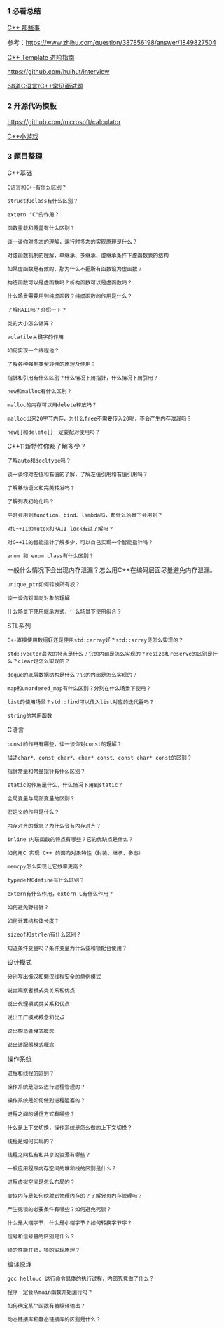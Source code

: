 ### 1  必看总结

[C++ 那些事](https://github.com/Light-City/CPlusPlusThings)

参考：https://www.zhihu.com/question/387856198/answer/1849827504

[C++ Template 进阶指南](https://github.com/wuye9036/CppTemplateTutorial)

https://github.com/huihut/interview

[68道C语言/C++常见面试题](https://zhuanlan.zhihu.com/p/346821046)


### 2  开源代码模板

https://github.com/microsoft/calculator

[C++小游戏](https://github.com/shiyicode/project)

### 3 题目整理

C++基础

    C语言和C++有什么区别？
    
    struct和class有什么区别？
    
    extern "C"的作用？
    
    函数重载和覆盖有什么区别？
    
    谈一谈你对多态的理解，运行时多态的实现原理是什么？
    
    对虚函数机制的理解，单继承、多继承、虚继承条件下虚函数表的结构
    
    如果虚函数是有效的，那为什么不把所有函数设为虚函数？
    
    构造函数可以是虚函数吗？析构函数可以是虚函数吗？
    
    什么场景需要用到纯虚函数？纯虚函数的作用是什么？
    
    了解RAII吗？介绍一下？
    
    类的大小怎么计算？
    
    volatile关键字的作用
    
    如何实现一个线程池？
    
    了解各种强制类型转换的原理及使用？
    
    指针和引用有什么区别？什么情况下用指针，什么情况下用引用？
    
    new和malloc有什么区别？
    
    malloc的内存可以用delete释放吗？
    
    malloc出来20字节内存，为什么free不需要传入20呢，不会产生内存泄漏吗？
    
    new[]和delete[]一定要配对使用吗？
    
C++11新特性你都了解多少？

    了解auto和decltype吗？
    
    谈一谈你对左值和右值的了解，了解左值引用和右值引用吗？
    
    了解移动语义和完美转发吗？
    
    了解列表初始化吗？
    
    平时会用到function、bind、lambda吗，都什么场景下会用到？
    
    对C++11的mutex和RAII lock有过了解吗？
    
    对C++11的智能指针了解多少，可以自己实现一个智能指针吗？
    
    enum 和 enum class有什么区别？
    
一般什么情况下会出现内存泄漏？怎么用C++在编码层面尽量避免内存泄漏。

    unique_ptr如何转换所有权？
    
    谈一谈你对面向对象的理解
    
    什么场景下使用继承方式，什么场景下使用组合？
    
STL系列

    C++直接使用数组好还是使用std::array好？std::array是怎么实现的？
    
    std::vector最大的特点是什么？它的内部是怎么实现的？resize和reserve的区别是什么？clear是怎么实现的？
    
    deque的底层数据结构是什么？它的内部是怎么实现的？
    
    map和unordered_map有什么区别？分别在什么场景下使用？
    
    list的使用场景？std::find可以传入list对应的迭代器吗？
    
    string的常用函数
    
C语言

    const的作用有哪些，谈一谈你对const的理解？
    
    描述char*、const char*、char* const、const char* const的区别？
    
    指针常量和常量指针有什么区别？
    
    static的作用是什么，什么情况下用到static？
    
    全局变量与局部变量的区别？
    
    宏定义的作用是什么？
    
    内存对齐的概念？为什么会有内存对齐？
    
    inline 内联函数的特点有哪些？它的优缺点是什么？
    
    如何用C 实现 C++ 的面向对象特性（封装、继承、多态）
    
    memcpy怎么实现让它效率更高？
    
    typedef和define有什么区别？
    
    extern有什么作用，extern C有什么作用？
    
    如何避免野指针？
    
    如何计算结构体长度？
    
    sizeof和strlen有什么区别？
    
    知道条件变量吗？条件变量为什么要和锁配合使用？
    
设计模式

    分别写出饿汉和懒汉线程安全的单例模式
    
    说出观察者模式类关系和优点
    
    说出代理模式类关系和优点
    
    说出工厂模式概念和优点
    
    说出构造者模式概念
    
    说出适配器模式概念
    
操作系统

    进程和线程的区别？
    
    操作系统是怎么进行进程管理的？
    
    操作系统是如何做到进程阻塞的？
    
    进程之间的通信方式有哪些？
    
    什么是上下文切换，操作系统是怎么做的上下文切换？
    
    线程是如何实现的？
    
    线程之间私有和共享的资源有哪些？
    
    一般应用程序内存空间的堆和栈的区别是什么？
    
    进程虚拟空间是怎么布局的？
    
    虚拟内存是如何映射到物理内存的？了解分页内存管理吗？
    
    产生死锁的必要条件有哪些？如何避免死锁？
    
    什么是大端字节，什么是小端字节？如何转换字节序？
    
    信号和信号量的区别是什么？
    
    锁的性能开销，锁的实现原理？
    
编译原理

    gcc hello.c 这行命令具体的执行过程，内部究竟做了什么？
    
    程序一定会从main函数开始运行吗？
    
    如何确定某个函数有被编译输出？
    
    动态链接库和静态链接库的区别是什么？
    


